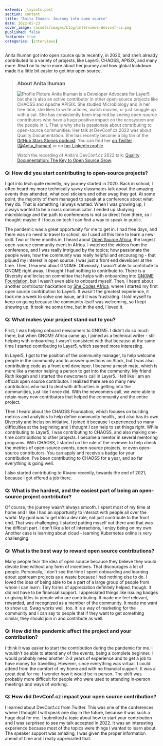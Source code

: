 ```yaml
---
extends: _layouts.post
section: content
title: "Anita Ihuman: Journey into open source"
date: 2022-05-23
cover_image: /assets/images/blog/interviews-devconf-cz.png
published: false
featured: true
categories: [interviews]
---
```


Anita Ihuman got into open source quite recently, in 2020, and she’s already contributed to a variety of projects, like Layer5, CHAOSS, APISIX, and many more. Read on to learn more about her journey and how global lockdown made it a little bit easier to get into open source.


> ### **About Anita Ihuman**
>
> ![Profile Picture](/assets/images/blog/interviews/aihuman.jpg) Anita Ihuman is a Developer Advocate for Layer5, but she is also an active contributor in other open-source projects like CHAOSS and Apache APISIX. She studied Microbiology and in her free time, she likes to write articles, watch movies, or just snuggle up with a cat. She has consistently been inspired  by seeing  open-source contributors who have a huge positive impact on the ecosystem and the people in it. That is why she is passionate about contributing to open-source communities. Her talk at DevConf.cz 2022 was about Quality Documentation. She has recently become a big fan of the [GitHub Stars Stories podcast](https://podcasts.apple.com/us/podcast/github-stars-stories-are-you-the-next-github-star/id1454033321?i=1000532958847). You can find her [on Twitter (@Anita_ihuman)](https://twitter.com/Anita_ihuman) or on [her LinkedIn profile](https://www.linkedin.com/in/anita-ihuman/). 
>
> Watch the recording of Anita's DevConf.cz 2022 talk: [Quality Documentation: The Key to Open Source Grow](https://youtu.be/WKfUfUvY7Tk).

### Q: How did you start contributing to open-source projects?

I got into tech quite recently, my journey started in 2020. Back in school, I often heard my more technically savvy classmates talk about the amazing events they attended, what cool stickers and other swag they got. At some point, the majority of them managed to speak at a conference about what they do. That is something I always wanted. When I was growing up, I always wanted to be a mass communicator. I ended up studying microbiology and the path to conferences is not so direct from there, so I thought: maybe if I focus on tech I can find a way to speak in public.

The pandemic was a great opportunity for me to get in. I had free days, and there was no need to travel to school, so I used all this time to learn a new skill. Two or three months in, I heard about [Open Source Africa](https://oscafrica.org/), the largest open-source community event in Africa. I watched the videos from the conference, and I was really intrigued by the topics; how passionate the people were, how the community was really helpful and encouraging - that piqued my interest in open source. I was just a front end developer at the time. Then, I learned about GNOME. Obviously, I wasn't able to contribute to GNOME right away. I thought I had nothing to contribute to. There is a Diversity and Inclusion committee that helps with onboarding into [GNOME Foundation](https://foundation.gnome.org/), but I wasn't even able to onboard myself. Then, I heard about another contributor hackathon by [She Codes Africa](https://shecodeafrica.org/), where I started my first open source contribution to Layer5. It wasn't the greatest experience, it took me a week to solve one issue, and it was frustrating. I told myself to keep on going because the community itself was welcoming, so I kept showing up. It took me some time, but in the end, I loved it.

### Q: What makes your project stand out to you?

First, I was helping onboard newcomers to GNOME. I didn't do so much there, but when GNOME Africa came up, I joined as a technical writer - still helping with onboarding. I wasn't consistent with that because at the same time I started contributing to Layer5, which seemed more interesting. 

In Layer5, I got to the position of the community manager, to help welcome people in the community and to answer questions on Slack, but I was also contributing code as a front end developer. I became a mesh mate, which is more like a mentor helping a person to get into the community. My friend Ruth Ikegah and I started the newcomers call in Layer5. I felt like I am an official open source contributor. I realized there are so many new contributors who had to deal with difficulties in getting into the communities, just like I once did. With the newcomers call, we were able to retain many new contributors that helped the community and the entire project.

Then I heard about the CHAOSS Foundation, which focuses on building metrics and analytics to help define community health., and also has its own Diversity and Inclusion initiative. I joined it because I experienced so many difficulties at the beginning and I thought I can help to set things right. While contributing to Layer5, I was contributing to CHAOSS, and also making one-time contributions to other projects. I became a mentor in several mentoring programs. With CHAOSS, I started on the role of the reviewer to help check the metrics of open-source events, open-source projects, or even open-source contributors. You can apply and receive a badge for your contribution. I've been contributing to CHAOSS for a year, and so far everything is going well.

I also started contributing to Kivano recently, towards the end of 2021, because I got offered a job there.

### Q: What is the hardest, and the easiest part of being an open-source project contributor?

Of course, the journey wasn't always smooth. I spent most of my time at home and I like I had an opportunity to interact with people all over the world. My goal was to get into a dev role, not just contribute to the front end. That was challenging. I started putting myself out there and that was the difficult part. I don't like a lot of interactions, I enjoy being on my own. Another case is learning about cloud - learning Kubernetes online is very challenging.

### Q: What is the best way to reward open source contributions?

Many people fear the idea of open source because they believe they would devote time without any form of incentives. That discourages a lot of people. Personally, I don't see the time I spent onboarding and learning about upstream projects as a waste because I had nothing else to do. I loved the idea of being able to be a part of a large group of people from whom I can learn. Tiny forms of appreciation definitely helped, though. It did not have to be financial support. I appreciated things like issuing badges or giving titles to people who are contributing. It made me feel relevant, rewarded, and recognized as a member of the community. It made me want to show up. Swag works well, too. It is a way of marketing for the community and I can say to people that if they want to get something similar, they should join in and contribute as well.

### Q: How did the pandemic affect the project and your contribution?

I think it was easier to start the contribution during the pandemic for me. I wouldn't be able to attend any of the events, being a complete beginner. I would probably need another 2-3 years of experience and to get a job to have money for travelling. However, since everything was virtual, I could attend from the comfort of my home and with no financial support. It was a great deal for me. I wonder how it would be in person. The shift was probably more difficult for people who were used to attending in-person meetings and ways of working.

### Q: How did DevConf.cz impact your open source contribution?

I learned about DevConf.cz from Twitter. This was one of the conferences where I thought I will speak one day in the future, because it was such a huge deal for me. I submitted a topic about how to start your contribution and I was surprised to see my talk accepted in 2022. It was an interesting experience because most of the topics were things I wanted to learn about. The speaker support was amazing, I was given the proper information ahead of time and I really appreciated that.
